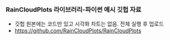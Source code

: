 ### RainCloudPlots 라이브러리-파이썬 예시 깃헙 자료 

- 깃헙 원본에는 코드만 있고 시각화 차트는 없음. 전체 실행 후 업로드
- https://github.com/RainCloudPlots/RainCloudPlots
